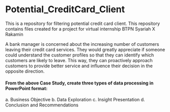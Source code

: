 # Potential_CreditCard_Client

This is a repository for filtering potential credit card client. This repository contains files created for a project for virtual internship BTPN Syariah X Rakamin

A bank manager is concerned about the increasing number of customers leaving their credit card services. They would greatly appreciate if someone could understand the customer profiles so that they can identify which customers are likely to leave. This way, they can proactively approach customers to provide better service and influence their decision in the opposite direction.

#### From the above Case Study, create three types of data processing in PowerPoint format:

a. Business Objective
b. Data Exploration
c. Insight Presentation
d. Conclusion and Recommendations

